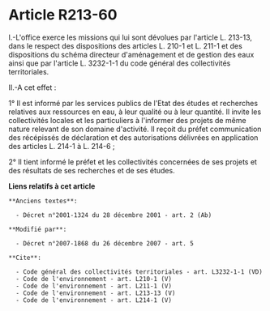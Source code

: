 # Article R213-60

I.-L'office exerce les missions qui lui sont dévolues par l'article L. 213-13, dans le respect des dispositions des articles
L. 210-1 et L. 211-1 et des dispositions du schéma directeur d'aménagement et de gestion des eaux ainsi que par l'article L.
3232-1-1 du code général des collectivités territoriales. 

II.-A cet effet : 

1° Il est informé par les services publics de l'Etat des études et recherches relatives aux ressources en eau, à leur qualité
ou à leur quantité. Il invite les collectivités locales et les particuliers à l'informer des projets de même nature relevant
de son domaine d'activité. Il reçoit du préfet communication des récépissés de déclaration et des autorisations délivrées en
application des articles L. 214-1 à L. 214-6 ; 

2° Il tient informé le préfet et les collectivités concernées de ses projets et des résultats de ses recherches et de ses
études.

**Liens relatifs à cet article**

	**Anciens textes**:

	  - Décret n°2001-1324 du 28 décembre 2001 - art. 2 (Ab)

	**Modifié par**:

	  - Décret n°2007-1868 du 26 décembre 2007 - art. 5

	**Cite**:

	  - Code général des collectivités territoriales - art. L3232-1-1 (VD)
	  - Code de l'environnement - art. L210-1 (V)
	  - Code de l'environnement - art. L211-1 (V)
	  - Code de l'environnement - art. L213-13 (V)
	  - Code de l'environnement - art. L214-1 (V)
